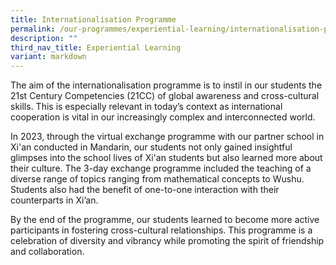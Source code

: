```yaml
---
title: Internationalisation Programme
permalink: /our-programmes/experiential-learning/internationalisation-programme/
description: ""
third_nav_title: Experiential Learning
variant: markdown
---
```

The aim of the internationalisation programme is to instil in our students the 21st Century Competencies (21CC) of global awareness and cross-cultural skills. This is especially relevant in today’s context as international cooperation is vital in our increasingly complex and interconnected world.

In 2023, through the virtual exchange programme with our partner school in Xi'an conducted in Mandarin, our students not only gained insightful glimpses into the school lives of Xi'an students but also learned more about their culture. The 3-day exchange programme included the teaching of a diverse range of topics ranging from mathematical concepts to Wushu. Students also had the benefit of one-to-one interaction with their counterparts in Xi’an.

By the end of the programme, our students learned to become more active participants in fostering cross-cultural relationships. This programme is a celebration of diversity and vibrancy while promoting the spirit of friendship and collaboration.